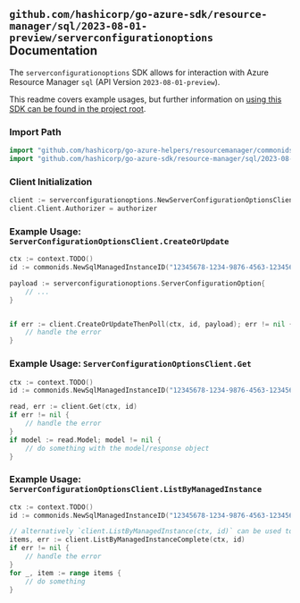 
## `github.com/hashicorp/go-azure-sdk/resource-manager/sql/2023-08-01-preview/serverconfigurationoptions` Documentation

The `serverconfigurationoptions` SDK allows for interaction with Azure Resource Manager `sql` (API Version `2023-08-01-preview`).

This readme covers example usages, but further information on [using this SDK can be found in the project root](https://github.com/hashicorp/go-azure-sdk/tree/main/docs).

### Import Path

```go
import "github.com/hashicorp/go-azure-helpers/resourcemanager/commonids"
import "github.com/hashicorp/go-azure-sdk/resource-manager/sql/2023-08-01-preview/serverconfigurationoptions"
```


### Client Initialization

```go
client := serverconfigurationoptions.NewServerConfigurationOptionsClientWithBaseURI("https://management.azure.com")
client.Client.Authorizer = authorizer
```


### Example Usage: `ServerConfigurationOptionsClient.CreateOrUpdate`

```go
ctx := context.TODO()
id := commonids.NewSqlManagedInstanceID("12345678-1234-9876-4563-123456789012", "example-resource-group", "managedInstanceName")

payload := serverconfigurationoptions.ServerConfigurationOption{
	// ...
}


if err := client.CreateOrUpdateThenPoll(ctx, id, payload); err != nil {
	// handle the error
}
```


### Example Usage: `ServerConfigurationOptionsClient.Get`

```go
ctx := context.TODO()
id := commonids.NewSqlManagedInstanceID("12345678-1234-9876-4563-123456789012", "example-resource-group", "managedInstanceName")

read, err := client.Get(ctx, id)
if err != nil {
	// handle the error
}
if model := read.Model; model != nil {
	// do something with the model/response object
}
```


### Example Usage: `ServerConfigurationOptionsClient.ListByManagedInstance`

```go
ctx := context.TODO()
id := commonids.NewSqlManagedInstanceID("12345678-1234-9876-4563-123456789012", "example-resource-group", "managedInstanceName")

// alternatively `client.ListByManagedInstance(ctx, id)` can be used to do batched pagination
items, err := client.ListByManagedInstanceComplete(ctx, id)
if err != nil {
	// handle the error
}
for _, item := range items {
	// do something
}
```
